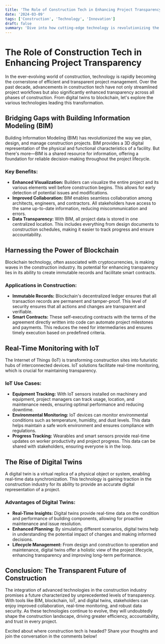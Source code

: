 ```yaml
---
title: 'The Role of Construction Tech in Enhancing Project Transparency'
date: '2024-03-09'
tags: ['Construction', 'Technology', 'Innovation']
draft: false
summary: 'Dive into how cutting-edge technology is revolutionizing the construction industry by boosting project transparency, and explore the transformative tools making it all possible.'
---
```


# The Role of Construction Tech in Enhancing Project Transparency

In the ever-evolving world of construction, technology is rapidly becoming the cornerstone of efficient and transparent project management. Over the past decade, advancements in construction tech have not only streamlined project workflows but also significantly enhanced transparency across all phases of construction. From digital twins to blockchain, let's explore the various technologies leading this transformation.

## Bridging Gaps with Building Information Modeling (BIM)

Building Information Modeling (BIM) has revolutionized the way we plan, design, and manage construction projects. BIM provides a 3D digital representation of the physical and functional characteristics of a facility. But there's more—BIM is a shared resource for information, offering a foundation for reliable decision-making throughout the project lifecycle.

### Key Benefits:

- **Enhanced Visualization:** Builders can visualize the entire project and its various elements well before construction begins. This allows for early detection of potential issues and modifications.
- **Improved Collaboration:** BIM enables seamless collaboration among architects, engineers, and contractors. All stakeholders have access to the same up-to-date information, reducing miscommunication and errors.
- **Data Transparency:** With BIM, all project data is stored in one centralized location. This includes everything from design documents to construction schedules, making it easier to track progress and ensure accountability.

## Harnessing the Power of Blockchain

Blockchain technology, often associated with cryptocurrencies, is making waves in the construction industry. Its potential for enhancing transparency lies in its ability to create immutable records and facilitate smart contracts.

### Applications in Construction:

- **Immutable Records:** Blockchain's decentralized ledger ensures that all transaction records are permanent and tamper-proof. This level of security ensures that all actions and changes are transparent and verifiable.
- **Smart Contracts:** These self-executing contracts with the terms of the agreement directly written into code can automate project milestones and payments. This reduces the need for intermediaries and ensures timely execution based on predefined criteria.

## Real-Time Monitoring with IoT

The Internet of Things (IoT) is transforming construction sites into futuristic hubs of interconnected devices. IoT solutions facilitate real-time monitoring, which is crucial for maintaining transparency.

### IoT Use Cases:

- **Equipment Tracking:** With IoT sensors installed on machinery and equipment, project managers can track usage, location, and maintenance needs, ensuring optimal performance and reducing downtime.
- **Environmental Monitoring:** IoT devices can monitor environmental conditions such as temperature, humidity, and dust levels. This data helps maintain a safe work environment and ensures compliance with regulations.
- **Progress Tracking:** Wearables and smart sensors provide real-time updates on worker productivity and project progress. This data can be shared with stakeholders, ensuring everyone is in the loop.

## The Rise of Digital Twins

A digital twin is a virtual replica of a physical object or system, enabling real-time data synchronization. This technology is gaining traction in the construction industry for its ability to provide an accurate digital representation of a project.

### Advantages of Digital Twins:

- **Real-Time Insights:** Digital twins provide real-time data on the condition and performance of building components, allowing for proactive maintenance and issue resolution.
- **Enhanced Planning:** By simulating different scenarios, digital twins help in understanding the potential impact of changes and making informed decisions.
- **Lifecycle Management:** From design and construction to operation and maintenance, digital twins offer a holistic view of the project lifecycle, enhancing transparency and improving long-term performance.

## Conclusion: The Transparent Future of Construction

The integration of advanced technologies in the construction industry promises a future characterized by unprecedented levels of transparency. With tools like BIM, blockchain, IoT, and digital twins, stakeholders can enjoy improved collaboration, real-time monitoring, and robust data security. As these technologies continue to evolve, they will undoubtedly shape the construction landscape, driving greater efficiency, accountability, and trust in every project.

Excited about where construction tech is headed? Share your thoughts and join the conversation in the comments below!

